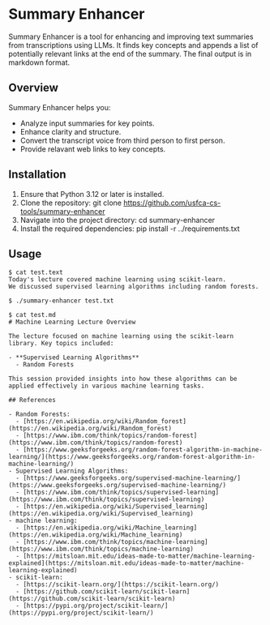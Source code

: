 # Summary Enhancer

Summary Enhancer is a tool for enhancing and improving text summaries from transcriptions using LLMs. It finds key concepts and appends a list of potentially relevant links at the end of the summary. The final output is in markdown format.

## Overview

Summary Enhancer helps you:
- Analyze input summaries for key points.
- Enhance clarity and structure.
- Convert the transcript voice from third person to first person.
- Provide relavant web links to key concepts.

## Installation

1. Ensure that Python 3.12 or later is installed.
2. Clone the repository:
   git clone https://github.com/usfca-cs-tools/summary-enhancer
3. Navigate into the project directory:
   cd summary-enhancer
4. Install the required dependencies:
   pip install -r ../requirements.txt

## Usage

```
$ cat test.text
Today's lecture covered machine learning using scikit-learn.
We discussed supervised learning algorithms including random forests.

$ ./summary-enhancer test.txt

$ cat test.md
# Machine Learning Lecture Overview

The lecture focused on machine learning using the scikit-learn library. Key topics included:

- **Supervised Learning Algorithms**
  - Random Forests

This session provided insights into how these algorithms can be applied effectively in various machine learning tasks.

## References

- Random Forests:
  - [https://en.wikipedia.org/wiki/Random_forest](https://en.wikipedia.org/wiki/Random_forest)
  - [https://www.ibm.com/think/topics/random-forest](https://www.ibm.com/think/topics/random-forest)
  - [https://www.geeksforgeeks.org/random-forest-algorithm-in-machine-learning/](https://www.geeksforgeeks.org/random-forest-algorithm-in-machine-learning/)
- Supervised Learning Algorithms:
  - [https://www.geeksforgeeks.org/supervised-machine-learning/](https://www.geeksforgeeks.org/supervised-machine-learning/)
  - [https://www.ibm.com/think/topics/supervised-learning](https://www.ibm.com/think/topics/supervised-learning)
  - [https://en.wikipedia.org/wiki/Supervised_learning](https://en.wikipedia.org/wiki/Supervised_learning)
- machine learning:
  - [https://en.wikipedia.org/wiki/Machine_learning](https://en.wikipedia.org/wiki/Machine_learning)
  - [https://www.ibm.com/think/topics/machine-learning](https://www.ibm.com/think/topics/machine-learning)
  - [https://mitsloan.mit.edu/ideas-made-to-matter/machine-learning-explained](https://mitsloan.mit.edu/ideas-made-to-matter/machine-learning-explained)
- scikit-learn:
  - [https://scikit-learn.org/](https://scikit-learn.org/)
  - [https://github.com/scikit-learn/scikit-learn](https://github.com/scikit-learn/scikit-learn)
  - [https://pypi.org/project/scikit-learn/](https://pypi.org/project/scikit-learn/)
```

